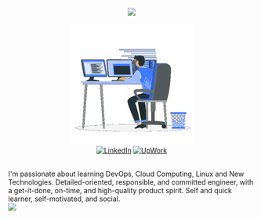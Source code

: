 <div>
    <p align="center">
  <a href="https://github.com/DenverCoder1/readme-typing-svg"><img src="https://readme-typing-svg.herokuapp.com?font=Time+New+Roman&color=cyan&size=25&center=true&vCenter=true&width=600&height=100&lines=Hi+there+I'm+Mostafa..&hearts;++;Cloud+DevOps+Engineer,;Problem+Solver,;Love+to+learn+new+technologies..<3"></a>
</p>
    <div align=center>
<picture> <img align="center" src="https://github.com/0xAbdulKhalid/0xAbdulKhalid/raw/main/assets/mdImages/Right_Side.gif" width = 250px></picture>
    </div>
    <div align=center>
        <a href="https://www.linkedin.com/in/mostafa-ahmed-go/"><img src="https://img.shields.io/badge/Linkedin-0077b5?style=flat&logo=linkedin" alt="LinkedIn" /></a>
        <a href="https://www.upwork.com/freelancers/~01124a626c4d5c572b"><img src="https://img.shields.io/badge/Upwork-494949?style=flat&logo=upwork" alt="UpWork" /></a>
<div align=left>
 <br> 
                
I'm passionate about learning  DevOps, Cloud Computing, Linux and New Technologies.
Detailed-oriented, responsible, and committed engineer, with a get-it-done, on-time, and high-quality product spirit. Self and quick learner, self-motivated, and social.
<br>
<img src="https://user-images.githubusercontent.com/73097560/115834477-dbab4500-a447-11eb-908a-139a6edaec5c.gif">
<br>
<br>
<br>

<!--
**Mostafa9766/Mostafa9766** is a ✨ _special_ ✨ repository because its `README.md` (this file) appears on your GitHub profile.

Here are some ideas to get you started:

- 🔭 I’m currently working on ...
- 🌱 I’m currently learning ...
- 👯 I’m looking to collaborate on ...
- 🤔 I’m looking for help with ...
- 💬 Ask me about ...
- 📫 How to reach me: ...
- 😄 Pronouns: ...
- ⚡ Fun fact: ...
-->
